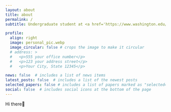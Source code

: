 ```yaml
---
layout: about
title: about
permalink: /
subtitle: Undergraduate student at <a href='https://www.washington.edu/'>University of Washington</a>.

profile:
  align: right
  image: personal_pic.webp
  image_circular: false # crops the image to make it circular
  # address: >
  #   <p>555 your office number</p>
  #   <p>123 your address street</p>
  #   <p>Your City, State 12345</p>

news: false  # includes a list of news items
latest_posts: false  # includes a list of the newest posts
selected_papers: false # includes a list of papers marked as "selected={true}"
social: false  # includes social icons at the bottom of the page
---
```


Hi there👋
